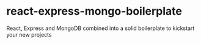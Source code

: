 # react-express-mongo-boilerplate
React, Express and MongoDB combined into a solid boilerplate to kickstart your new projects
